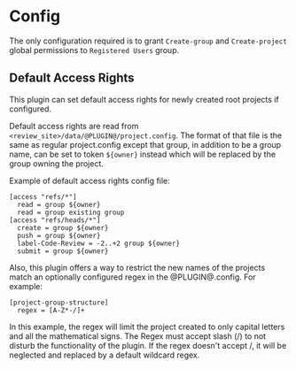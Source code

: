 # Config
The only configuration required is to grant `Create-group` and `Create-project`
global permissions to `Registered Users` group.

## Default Access Rights

This plugin can set default access rights for newly created root projects if configured.

Default access rights are read from `<review_site>/data/@PLUGIN@/project.config`.
The format of that file is the same as regular project.config except that group, in addition to
be a group name, can be set to token `${owner}` instead which will be replaced by the group owning
the project.

Example of default access rights config file:

```
[access "refs/*"]
  read = group ${owner}
  read = group existing group
[access "refs/heads/*"]
  create = group ${owner}
  push = group ${owner}
  label-Code-Review = -2..+2 group ${owner}
  submit = group ${owner}

```
Also, this plugin offers a way to restrict the new names of the projects match an optionally
configured regex in the @PLUGIN@.config. For example:

```
[project-group-structure]
  regex = [A-Z*-/]+

```

In this example, the regex will limit the project created to only capital letters
and all the mathematical signs. The Regex must accept slash (/) to not disturb the
functionality of the plugin. If the regex doesn't accept /, it will be neglected and
replaced by a default wildcard regex.
